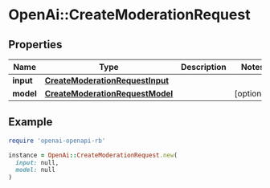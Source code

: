 # OpenAi::CreateModerationRequest

## Properties

| Name | Type | Description | Notes |
| ---- | ---- | ----------- | ----- |
| **input** | [**CreateModerationRequestInput**](CreateModerationRequestInput.md) |  |  |
| **model** | [**CreateModerationRequestModel**](CreateModerationRequestModel.md) |  | [optional] |

## Example

```ruby
require 'openai-openapi-rb'

instance = OpenAi::CreateModerationRequest.new(
  input: null,
  model: null
)
```

